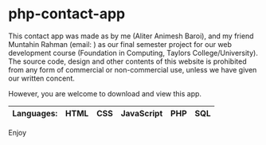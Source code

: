 # php-contact-app
This contact app was made as by me (Aliter Animesh Baroi), and my friend Muntahin Rahman (email: ) as our final semester project for our web development course (Foundation in Computing, Taylors College/University). The source code, design and other contents of this website is prohibited from any form of commercial or non-commercial use, unless we have given our written concent.

However, you are welcome to download and view this app. 


| Languages: |    HTML    |     CSS      | JavaScript |    PHP     |     SQL      | 
| :--------: | :--------: | :----------: | :--------: | :--------: | :----------: |

Enjoy
